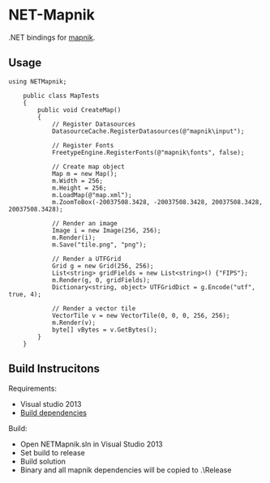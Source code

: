 NET-Mapnik
==========

.NET bindings for [mapnik](https://github.com/mapnik/mapnik). 

Usage
-------
```
using NETMapnik;

    public class MapTests
    {
        public void CreateMap()
        {
            // Register Datasources
            DatasourceCache.RegisterDatasources(@"mapnik\input");

            // Register Fonts
            FreetypeEngine.RegisterFonts(@"mapnik\fonts", false);
            
            // Create map object
            Map m = new Map();
            m.Width = 256;
            m.Height = 256;
            m.LoadMap(@"map.xml");
            m.ZoomToBox(-20037508.3428, -20037508.3428, 20037508.3428, 20037508.3428);
            
            // Render an image
            Image i = new Image(256, 256);
            m.Render(i);
            m.Save("tile.png", "png");
            
            // Render a UTFGrid
            Grid g = new Grid(256, 256);
            List<string> gridFields = new List<string>() {"FIPS"};
            m.Render(g, 0, gridFields);
            Dictionary<string, object> UTFGridDict = g.Encode("utf", true, 4);
            
            // Render a vector tile
            VectorTile v = new VectorTile(0, 0, 0, 256, 256);
            m.Render(v);
            byte[] vBytes = v.GetBytes();
        }
    }
```

Build Instrucitons
------------------

Requirements:
  - Visual studio 2013
  - [Build dependencies](lib/readme.md)

Build:
  - Open NETMapnik.sln in Visual Studio 2013
  - Set build to release
  - Build solution
  - Binary and all mapnik dependencies will be copied to .\Release
